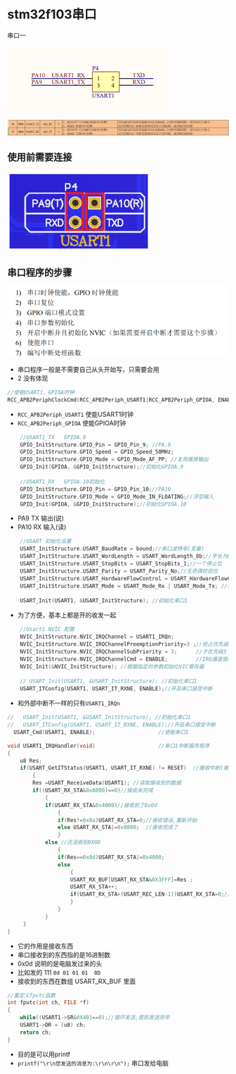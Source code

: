# stm32f103串口
串口一

![本地](<../../Document images/MCU/串口1.png>)

![本地](<../../Document images/MCU/串口2.png>)

## 使用前需要连接
![本地](<../../Document images/MCU/连接.png>)

## 串口程序的步骤
![本地](<../../Document images/MCU/串口程序的步骤.png>)
* 串口程序一般是不需要自己从头开始写，只需要会用
* 2 没有体现
```c
//使能USART1，GPIOA时钟
RCC_APB2PeriphClockCmd(RCC_APB2Periph_USART1|RCC_APB2Periph_GPIOA, ENABLE);	//使能USART1，GPIOA时钟
```
* `RCC_APB2Periph_USART1` 使能USART1时钟
* `RCC_APB2Periph_GPIOA` 使能GPIOA时钟
```c
	//USART1_TX   GPIOA.9
	GPIO_InitStructure.GPIO_Pin = GPIO_Pin_9; //PA.9
	GPIO_InitStructure.GPIO_Speed = GPIO_Speed_50MHz;
	GPIO_InitStructure.GPIO_Mode = GPIO_Mode_AF_PP;	//复用推挽输出
	GPIO_Init(GPIOA, &GPIO_InitStructure);//初始化GPIOA.9

	//USART1_RX	  GPIOA.10初始化
	GPIO_InitStructure.GPIO_Pin = GPIO_Pin_10;//PA10
	GPIO_InitStructure.GPIO_Mode = GPIO_Mode_IN_FLOATING;//浮空输入
	GPIO_Init(GPIOA, &GPIO_InitStructure);//初始化GPIOA.10  
```
* PA9 TX 输出(说)
* PA10 RX 输入(读)
```c
	//USART 初始化设置
	USART_InitStructure.USART_BaudRate = bound;//串口波特率(变量)
	USART_InitStructure.USART_WordLength = USART_WordLength_8b;//字长为8位数据格式
	USART_InitStructure.USART_StopBits = USART_StopBits_1;//一个停止位
	USART_InitStructure.USART_Parity = USART_Parity_No;//无奇偶校验位
	USART_InitStructure.USART_HardwareFlowControl = USART_HardwareFlowControl_None;//无硬件数据流控制
	USART_InitStructure.USART_Mode = USART_Mode_Rx | USART_Mode_Tx;	//收发模式

    USART_Init(USART1, &USART_InitStructure); //初始化串口1
```
* 为了方便，基本上都是开的收发一起
```c
	//Usart1 NVIC 配置
	NVIC_InitStructure.NVIC_IRQChannel = USART1_IRQn;
	NVIC_InitStructure.NVIC_IRQChannelPreemptionPriority=3 ;//抢占优先级3
	NVIC_InitStructure.NVIC_IRQChannelSubPriority = 3;		//子优先级3
	NVIC_InitStructure.NVIC_IRQChannelCmd = ENABLE;			//IRQ通道使能
	NVIC_Init(&NVIC_InitStructure);	//根据指定的参数初始化VIC寄存器

    // USART_Init(USART1, &USART_InitStructure); //初始化串口1
    USART_ITConfig(USART1, USART_IT_RXNE, ENABLE);//开启串口接受中断
```
* 和外部中断不一样的只有`USART1_IRQn`
```c
//   USART_Init(USART1, &USART_InitStructure); //初始化串口1
//   USART_ITConfig(USART1, USART_IT_RXNE, ENABLE);//开启串口接受中断
  USART_Cmd(USART1, ENABLE);                    //使能串口1 
```
```c
void USART1_IRQHandler(void)                	//串口1中断服务程序
{
	u8 Res;
	if(USART_GetITStatus(USART1, USART_IT_RXNE) != RESET)  //接收中断(接收到的数据必须是0x0d 0x0a结尾)
		{
		Res =USART_ReceiveData(USART1);	//读取接收到的数据
		if((USART_RX_STA&0x8000)==0)//接收未完成
			{
			if(USART_RX_STA&0x4000)//接收到了0x0d
				{
				if(Res!=0x0a)USART_RX_STA=0;//接收错误,重新开始
				else USART_RX_STA|=0x8000;	//接收完成了 
				}
			else //还没收到0X0D
				{	
				if(Res==0x0d)USART_RX_STA|=0x4000;
				else
					{
					USART_RX_BUF[USART_RX_STA&0X3FFF]=Res ;
					USART_RX_STA++;
					if(USART_RX_STA>(USART_REC_LEN-1))USART_RX_STA=0;//接收数据错误,重新开始接收	  
					}		 
				}
			}   		 
     } 
} 
```
* 它的作用是接收东西
* 串口接收到的东西指的是16进制数
* 0x0d 说明的是电脑发过来的头
* 比如发的 111 `0d 01 01 01  0D`
* 接收到的东西在数组 USART_RX_BUF 里面

```c
//重定义fputc函数 
int fputc(int ch, FILE *f)
{      
	while((USART1->SR&0X40)==0);//循环发送,直到发送完毕   
    USART1->DR = (u8) ch;      
	return ch;
}
```
* 目的是可以用printf
* `printf("\r\n您发送的消息为:\r\n\r\n");`  串口发给电脑
